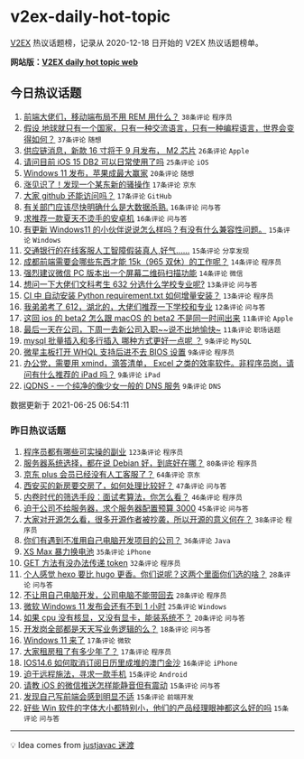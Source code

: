 # v2ex-daily-hot-topic

[V2EX](https://www.v2ex.com/) 热议话题榜，记录从 2020-12-18 日开始的 V2EX 热议话题榜单。

**网站版：[V2EX daily hot topic web](https://boojack.github.io/v2ex-daily-hot-topic-web/)**

## 今日热议话题

<!-- TODAY BEGIN -->

1. [前端大佬们，移动端布局不用 REM 用什么？](https://www.v2ex.com/t/785701) `38条评论` `程序员`
1. [假设 地球就只有一个国家，只有一种交流语言，只有一种编程语言，世界会变得如何？](https://www.v2ex.com/t/785709) `37条评论` `随想`
1. [供应链消息，新款 16 寸将于 9 月发布， M2 芯片](https://www.v2ex.com/t/785749) `26条评论` `Apple`
1. [请问目前 iOS 15 DB2 可以日常使用了吗](https://www.v2ex.com/t/785687) `25条评论` `iOS`
1. [Windows 11 发布，苹果成最大赢家](https://www.v2ex.com/t/785758) `20条评论` `随想`
1. [涨见识了！发现一个某东新的骚操作](https://www.v2ex.com/t/785685) `17条评论` `京东`
1. [大家 github 还能访问吗？](https://www.v2ex.com/t/785675) `17条评论` `GitHub`
1. [有关部门应该尽快明确什么是大数据杀熟.](https://www.v2ex.com/t/785707) `16条评论` `问与答`
1. [求推荐一款夏天不烫手的安卓机](https://www.v2ex.com/t/785664) `16条评论` `问与答`
1. [有更新 Windows11 的小伙伴说说怎么样吗？有没有什么兼容性问题。](https://www.v2ex.com/t/785724) `15条评论` `Windows`
1. [交通银行的在线客服人工智障假装真人,好气......](https://www.v2ex.com/t/785663) `15条评论` `分享发现`
1. [成都前端需要会哪些东西才能 15k（965 双休）的工作呢？](https://www.v2ex.com/t/785688) `14条评论` `程序员`
1. [强烈建议微信 PC 版本出一个屏幕二维码扫描功能](https://www.v2ex.com/t/785684) `14条评论` `微信`
1. [想问一下大佬们文科考生 632 分选什么学校专业呢?](https://www.v2ex.com/t/785721) `13条评论` `问与答`
1. [CI 中 自动安装 Python requirement.txt 如何增量安装？](https://www.v2ex.com/t/785679) `13条评论` `程序员`
1. [我弟弟考了 612，湖北的，大佬们推荐一下学校和专业](https://www.v2ex.com/t/785696) `12条评论` `问与答`
1. [这回 ios 的 beta2 怎么跟 macOS 的 beta2 不是同一时间出来](https://www.v2ex.com/t/785726) `11条评论` `Apple`
1. [最后一天在公司，下周一去新公司入职~~说不出地愉快~](https://www.v2ex.com/t/785715) `11条评论` `职场话题`
1. [mysql 批量插入和多行插入 哪种方式更好一点呢 ？](https://www.v2ex.com/t/785746) `9条评论` `MySQL`
1. [微星主板打开 WHQL 支持后进不去 BIOS 设置](https://www.v2ex.com/t/785739) `9条评论` `程序员`
1. [办公党，需要用 xmind，滴答清单， Excel 之类的效率软件。非程序员岗，请问有什么推荐的 iPad 吗？](https://www.v2ex.com/t/785737) `9条评论` `iPad`
1. [iQDNS - 一个纯净的像少女一般的 DNS 服务](https://www.v2ex.com/t/785666) `9条评论` `DNS`

数据更新于 2021-06-25 06:54:11

<!-- TODAY END -->

### 昨日热议话题

<!-- YESTERDAY BEGIN -->

1. [程序员都有哪些可实操的副业](https://www.v2ex.com/t/785504) `123条评论` `程序员`
1. [服务器系统选择，都在说 Debian 好，到底好在哪？](https://www.v2ex.com/t/785459) `80条评论` `程序员`
1. [京东 plus 会员已经没有人工客服了？](https://www.v2ex.com/t/785483) `64条评论` `京东`
1. [西安买的新房要交房了，如何处理比较好？](https://www.v2ex.com/t/785492) `47条评论` `问与答`
1. [内卷时代的筛选手段：面试考算法，你怎么看？](https://www.v2ex.com/t/785603) `46条评论` `程序员`
1. [迫于公司不给服务器，求个服务器配置预算 3000](https://www.v2ex.com/t/785493) `45条评论` `问与答`
1. [大家对开源怎么看，很多开源作者被抄袭，所以开源的意义何在？](https://www.v2ex.com/t/785522) `38条评论` `程序员`
1. [你们有遇到不准用自己电脑开发项目的公司？](https://www.v2ex.com/t/785587) `36条评论` `Java`
1. [XS Max 暴力换电池](https://www.v2ex.com/t/785517) `35条评论` `iPhone`
1. [GET 方法有没办法传递 token](https://www.v2ex.com/t/785554) `32条评论` `程序员`
1. [个人感觉 hexo 要比 hugo 更香。你们说呢？这两个里面你们选的啥？](https://www.v2ex.com/t/785625) `28条评论` `问与答`
1. [不让用自己电脑开发，公司电脑不能带回去](https://www.v2ex.com/t/785585) `28条评论` `程序员`
1. [微软 Windows 11 发布会还有不到 1 小时](https://www.v2ex.com/t/785640) `25条评论` `Windows`
1. [如果 cpu 没有核显，又没有显卡，能装系统不？](https://www.v2ex.com/t/785568) `20条评论` `问与答`
1. [开发岗全部都是天天写业务逻辑的么？](https://www.v2ex.com/t/785507) `18条评论` `问与答`
1. [Windows 11 来了](https://www.v2ex.com/t/785647) `17条评论` `微软`
1. [大家租房租了有多少年了？](https://www.v2ex.com/t/785564) `17条评论` `程序员`
1. [IOS14.6 如何取消订阅日历里成堆的澳门金沙](https://www.v2ex.com/t/785485) `16条评论` `iPhone`
1. [迫于远程施法，寻求一款手机](https://www.v2ex.com/t/785570) `15条评论` `Android`
1. [请教 iOS 的微信推送怎样能静音但有震动](https://www.v2ex.com/t/785516) `15条评论` `问与答`
1. [发现自己写前端会感到明显不适](https://www.v2ex.com/t/785506) `15条评论` `前端开发`
1. [好些 Win 软件的字体大小都特别小，他们的产品经理眼神都这么好的吗](https://www.v2ex.com/t/785478) `15条评论` `问与答`

<!-- YESTERDAY END -->

---

💡 Idea comes from [justjavac 迷渡](https://github.com/justjavac/)
